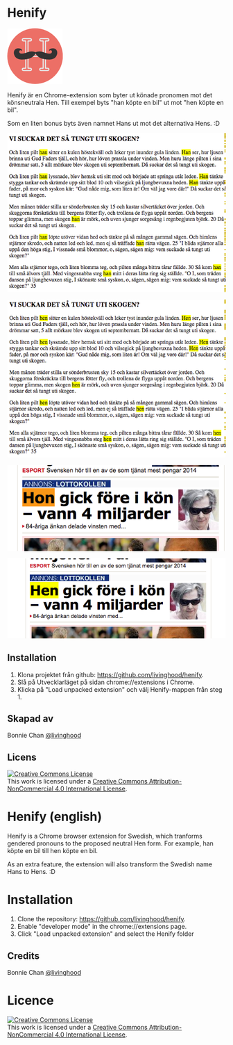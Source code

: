 # Henify

![Henify icon](/img/icon.png)

Henify är en Chrome-extension som byter ut könade pronomen mot det könsneutrala Hen. Till exempel byts "han köpte en bil" ut mot "hen köpte en bil".

Som en liten bonus byts även namnet Hans ut mot det alternativa Hens. :D

![Från Han](/img/henSample_before.png)

![Från Hen](/img/henSample_after.png)


![Från Hon](/img/honSample_before.png)

![Från Hen](/img/honSample_after.png)


## Installation

1. Klona projektet från github: https://github.com/livinghood/henify.
2. Slå på Utvecklarläget på sidan chrome://extensions i Chrome.
3. Klicka på "Load unpacked extension" och välj Henify-mappen från steg 1.

## Skapad av

Bonnie Chan [@livinghood](https://github.com/livinghood)

## Licens

<a rel="license" href="http://creativecommons.org/licenses/by-nc/4.0/"><img alt="Creative Commons License" style="border-width:0" src="https://i.creativecommons.org/l/by-nc/4.0/88x31.png" /></a><br />This work is licensed under a <a rel="license" href="http://creativecommons.org/licenses/by-nc/4.0/">Creative Commons Attribution-NonCommercial 4.0 International License</a>.

# Henify (english)

Henify is a Chrome browser extension for Swedish, which tranforms gendered pronouns to the proposed neutral Hen form. For example, han köpte en bil till hen köpte en bil.

As an extra feature, the extension will also transform the Swedish name Hans to Hens. :D

# Installation

1. Clone the repository: https://github.com/livinghood/henify.
2. Enable "developer mode" in the chrome://extensions page.
3. Click "Load unpacked extension" and select the Henify folder


## Credits

Bonnie Chan [@livinghood](https://github.com/livinghood)

# Licence

<a rel="license" href="http://creativecommons.org/licenses/by-nc/4.0/"><img alt="Creative Commons License" style="border-width:0" src="https://i.creativecommons.org/l/by-nc/4.0/88x31.png" /></a><br />This work is licensed under a <a rel="license" href="http://creativecommons.org/licenses/by-nc/4.0/">Creative Commons Attribution-NonCommercial 4.0 International License</a>.
